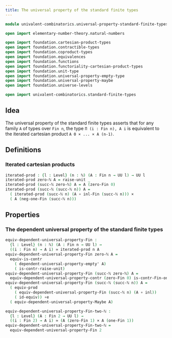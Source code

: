 ```yaml
---
title: The universal property of the standard finite types
---
```


```agda
module univalent-combinatorics.universal-property-standard-finite-types where

open import elementary-number-theory.natural-numbers

open import foundation.cartesian-product-types
open import foundation.contractible-types
open import foundation.coproduct-types
open import foundation.equivalences
open import foundation.functions
open import foundation.functoriality-cartesian-product-types
open import foundation.unit-type
open import foundation.universal-property-empty-type
open import foundation.universal-property-maybe
open import foundation.universe-levels

open import univalent-combinatorics.standard-finite-types
```

## Idea

The universal property of the standard finite types asserts that for any family `A` of types over `Fin n`, the type `Π (i : Fin n), A i` is equivalent to the iterated cartesian product `A 0 × ... × A (n-1)`.

## Definitions

### Iterated cartesian products

```agda
iterated-prod : {l : Level} (n : ℕ) (A : Fin n → UU l) → UU l
iterated-prod zero-ℕ A = raise-unit _
iterated-prod (succ-ℕ zero-ℕ) A = A (zero-Fin 0)
iterated-prod (succ-ℕ (succ-ℕ n)) A =
  ( iterated-prod (succ-ℕ n) (A ∘ inl-Fin (succ-ℕ n))) ×
  ( A (neg-one-Fin (succ-ℕ n)))
```

## Properties

### The dependent universal property of the standard finite types

```agda
equiv-dependent-universal-property-Fin :
  {l : Level} (n : ℕ) (A : Fin n → UU l) →
  ((i : Fin n) → A i) ≃ iterated-prod n A
equiv-dependent-universal-property-Fin zero-ℕ A =
  equiv-is-contr
    ( dependent-universal-property-empty' A)
    ( is-contr-raise-unit)
equiv-dependent-universal-property-Fin (succ-ℕ zero-ℕ) A =
  equiv-dependent-universal-property-contr (zero-Fin 0) is-contr-Fin-one-ℕ A
equiv-dependent-universal-property-Fin (succ-ℕ (succ-ℕ n)) A =
  ( equiv-prod
    ( equiv-dependent-universal-property-Fin (succ-ℕ n) (A ∘ inl))
    ( id-equiv)) ∘e
  ( equiv-dependent-universal-property-Maybe A)

equiv-dependent-universal-property-Fin-two-ℕ :
  {l : Level} (A : Fin 2 → UU l) →
  ((i : Fin 2) → A i) ≃ (A (zero-Fin 1) × A (one-Fin 1))
equiv-dependent-universal-property-Fin-two-ℕ =
  equiv-dependent-universal-property-Fin 2
```

